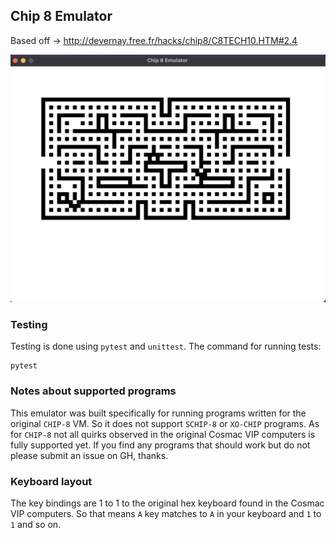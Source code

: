 ## Chip 8 Emulator
Based off -> http://devernay.free.fr/hacks/chip8/C8TECH10.HTM#2.4

![Emulator running screenshot](screenshot.png)

### Testing
Testing is done using `pytest` and `unittest`. The command for running tests:

    pytest

### Notes about supported programs
This emulator was built specifically for running programs written for the original `CHIP-8` VM. So it does not support `SCHIP-8` or `XO-CHIP` programs. As for `CHIP-8` not all quirks observed in the original Cosmac VIP computers is fully supported yet. If you find any programs that should work but do not please submit an issue on GH, thanks.

### Keyboard layout
The key bindings are 1 to 1 to the original hex keyboard found in the Cosmac VIP computers. So that means `A` key matches to `A` in your keyboard and `1` to `1` and so on.
